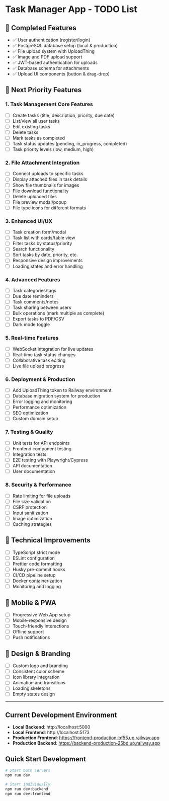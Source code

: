 # Task Manager App - TODO List

## 🎯 Completed Features
- ✅ User authentication (register/login)
- ✅ PostgreSQL database setup (local & production)
- ✅ File upload system with UploadThing
- ✅ Image and PDF upload support
- ✅ JWT-based authentication for uploads
- ✅ Database schema for attachments
- ✅ Upload UI components (button & drag-drop)

## 🚀 Next Priority Features

### 1. Task Management Core Features
- [ ] Create tasks (title, description, priority, due date)
- [ ] List/view all user tasks
- [ ] Edit existing tasks
- [ ] Delete tasks
- [ ] Mark tasks as completed
- [ ] Task status updates (pending, in_progress, completed)
- [ ] Task priority levels (low, medium, high)

### 2. File Attachment Integration
- [ ] Connect uploads to specific tasks
- [ ] Display attached files in task details
- [ ] Show file thumbnails for images
- [ ] File download functionality
- [ ] Delete uploaded files
- [ ] File preview modal/popup
- [ ] File type icons for different formats

### 3. Enhanced UI/UX
- [ ] Task creation form/modal
- [ ] Task list with cards/table view
- [ ] Filter tasks by status/priority
- [ ] Search functionality
- [ ] Sort tasks by date, priority, etc.
- [ ] Responsive design improvements
- [ ] Loading states and error handling

### 4. Advanced Features
- [ ] Task categories/tags
- [ ] Due date reminders
- [ ] Task comments/notes
- [ ] Task sharing between users
- [ ] Bulk operations (mark multiple as complete)
- [ ] Export tasks to PDF/CSV
- [ ] Dark mode toggle

### 5. Real-time Features
- [ ] WebSocket integration for live updates
- [ ] Real-time task status changes
- [ ] Collaborative task editing
- [ ] Live file upload progress

### 6. Deployment & Production
- [ ] Add UploadThing token to Railway environment
- [ ] Database migration system for production
- [ ] Error logging and monitoring
- [ ] Performance optimization
- [ ] SEO optimization
- [ ] Custom domain setup

### 7. Testing & Quality
- [ ] Unit tests for API endpoints
- [ ] Frontend component testing
- [ ] Integration tests
- [ ] E2E testing with Playwright/Cypress
- [ ] API documentation
- [ ] User documentation

### 8. Security & Performance
- [ ] Rate limiting for file uploads
- [ ] File size validation
- [ ] CSRF protection
- [ ] Input sanitization
- [ ] Image optimization
- [ ] Caching strategies

## 🔧 Technical Improvements
- [ ] TypeScript strict mode
- [ ] ESLint configuration
- [ ] Prettier code formatting
- [ ] Husky pre-commit hooks
- [ ] CI/CD pipeline setup
- [ ] Docker containerization
- [ ] Monitoring and logging

## 📱 Mobile & PWA
- [ ] Progressive Web App setup
- [ ] Mobile-responsive design
- [ ] Touch-friendly interactions
- [ ] Offline support
- [ ] Push notifications

## 🎨 Design & Branding
- [ ] Custom logo and branding
- [ ] Consistent color scheme
- [ ] Icon library integration
- [ ] Animation and transitions
- [ ] Loading skeletons
- [ ] Empty states design

---

## Current Development Environment
- **Local Backend**: http://localhost:5000
- **Local Frontend**: http://localhost:5173
- **Production Frontend**: https://frontend-production-bf55.up.railway.app
- **Production Backend**: https://backend-production-25bd.up.railway.app

## Quick Start Development
```bash
# Start both servers
npm run dev

# Start individually
npm run dev:backend
npm run dev:frontend
```